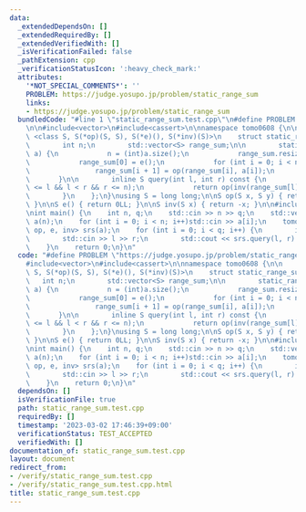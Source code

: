 ```yaml
---
data:
  _extendedDependsOn: []
  _extendedRequiredBy: []
  _extendedVerifiedWith: []
  _isVerificationFailed: false
  _pathExtension: cpp
  _verificationStatusIcon: ':heavy_check_mark:'
  attributes:
    '*NOT_SPECIAL_COMMENTS*': ''
    PROBLEM: https://judge.yosupo.jp/problem/static_range_sum
    links:
    - https://judge.yosupo.jp/problem/static_range_sum
  bundledCode: "#line 1 \"static_range_sum.test.cpp\"\n#define PROBLEM \"https://judge.yosupo.jp/problem/static_range_sum\"\
    \n\n#include<vector>\n#include<cassert>\n\nnamespace tomo0608 {\n\n    template\
    \ <class S, S(*op)(S, S), S(*e)(), S(*inv)(S)>\n    struct static_range_sum {\n\
    \        int n;\n        std::vector<S> range_sum;\n\n        static_range_sum(std::vector<S>&\
    \ a) {\n            n = (int)a.size();\n            range_sum.resize(n + 1);\n\
    \            range_sum[0] = e();\n            for (int i = 0; i < n; i++) {\n\
    \                range_sum[i + 1] = op(range_sum[i], a[i]);\n            }\n \
    \       }\n\n        inline S query(int l, int r) const {\n            assert(0\
    \ <= l && l < r && r <= n);\n            return op(inv(range_sum[l]), range_sum[r]);\n\
    \        }\n    };\n}\nusing S = long long;\n\nS op(S x, S y) { return x + y;\
    \ }\n\nS e() { return 0LL; }\n\nS inv(S x) { return -x; }\n\n#include<iostream>\n\
    \nint main() {\n    int n, q;\n    std::cin >> n >> q;\n    std::vector<long long>\
    \ a(n);\n    for (int i = 0; i < n; i++)std::cin >> a[i];\n    tomo0608::static_range_sum<S,\
    \ op, e, inv> srs(a);\n    for (int i = 0; i < q; i++) {\n        int l, r;\n\
    \        std::cin >> l >> r;\n        std::cout << srs.query(l, r) << std::endl;\n\
    \    }\n    return 0;\n}\n"
  code: "#define PROBLEM \"https://judge.yosupo.jp/problem/static_range_sum\"\n\n\
    #include<vector>\n#include<cassert>\n\nnamespace tomo0608 {\n\n    template <class\
    \ S, S(*op)(S, S), S(*e)(), S(*inv)(S)>\n    struct static_range_sum {\n     \
    \   int n;\n        std::vector<S> range_sum;\n\n        static_range_sum(std::vector<S>&\
    \ a) {\n            n = (int)a.size();\n            range_sum.resize(n + 1);\n\
    \            range_sum[0] = e();\n            for (int i = 0; i < n; i++) {\n\
    \                range_sum[i + 1] = op(range_sum[i], a[i]);\n            }\n \
    \       }\n\n        inline S query(int l, int r) const {\n            assert(0\
    \ <= l && l < r && r <= n);\n            return op(inv(range_sum[l]), range_sum[r]);\n\
    \        }\n    };\n}\nusing S = long long;\n\nS op(S x, S y) { return x + y;\
    \ }\n\nS e() { return 0LL; }\n\nS inv(S x) { return -x; }\n\n#include<iostream>\n\
    \nint main() {\n    int n, q;\n    std::cin >> n >> q;\n    std::vector<long long>\
    \ a(n);\n    for (int i = 0; i < n; i++)std::cin >> a[i];\n    tomo0608::static_range_sum<S,\
    \ op, e, inv> srs(a);\n    for (int i = 0; i < q; i++) {\n        int l, r;\n\
    \        std::cin >> l >> r;\n        std::cout << srs.query(l, r) << std::endl;\n\
    \    }\n    return 0;\n}\n"
  dependsOn: []
  isVerificationFile: true
  path: static_range_sum.test.cpp
  requiredBy: []
  timestamp: '2023-03-02 17:46:39+09:00'
  verificationStatus: TEST_ACCEPTED
  verifiedWith: []
documentation_of: static_range_sum.test.cpp
layout: document
redirect_from:
- /verify/static_range_sum.test.cpp
- /verify/static_range_sum.test.cpp.html
title: static_range_sum.test.cpp
---
```

